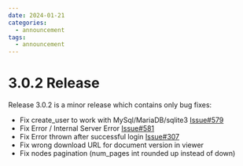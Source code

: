 ```yaml
---
date: 2024-01-21
categories:
  - announcement
tags:
  - announcement
---
```


# 3.0.2 Release

Release 3.0.2 is a minor release which contains only bug fixes:

- Fix create_user to work with MySql/MariaDB/sqlite3 [Issue#579](https://github.com/ciur/papermerge/issues/579)
- Fix Error / Internal Server Error [Issue#581](https://github.com/ciur/papermerge/issues/581)
- Fix Error thrown after successful login [Issue#307](https://github.com/papermerge/papermerge-core/issues/307)
- Fix wrong download URL for document version in viewer
- Fix nodes pagination (num_pages int rounded up instead of down)
